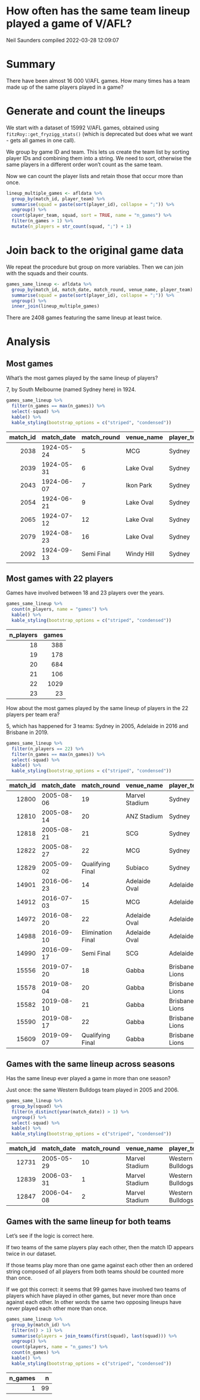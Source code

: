 How often has the same team lineup played a game of V/AFL?
================
Neil Saunders
compiled 2022-03-28 12:09:07

# Summary

There have been almost 16 000 V/AFL games. How many times has a team
made up of the same players played in a game?

# Generate and count the lineups

We start with a dataset of 15992 V/AFL games, obtained using
`fitzRoy::get_fryzigg_stats()` (which is deprecated but does what we
want - gets all games in one call).

We group by game ID and team. This lets us create the team list by
sorting player IDs and combining them into a string. We need to sort,
otherwise the same players in a different order won’t count as the same
team.

Now we can count the player lists and retain those that occur more than
once.

``` r
lineup_multiple_games <- afldata %>% 
  group_by(match_id, player_team) %>% 
  summarise(squad = paste(sort(player_id), collapse = ";")) %>% 
  ungroup() %>% 
  count(player_team, squad, sort = TRUE, name = "n_games") %>% 
  filter(n_games > 1) %>% 
  mutate(n_players = str_count(squad, ";") + 1)
```

# Join back to the original game data

We repeat the procedure but group on more variables. Then we can join
with the squads and their counts.

``` r
games_same_lineup <- afldata %>% 
  group_by(match_id, match_date, match_round, venue_name, player_team) %>% 
  summarise(squad = paste(sort(player_id), collapse = ";")) %>% 
  ungroup() %>% 
  inner_join(lineup_multiple_games)
```

There are 2408 games featuring the same lineup at least twice.

# Analysis

## Most games

What’s the most games played by the same lineup of players?

7, by South Melbourne (named Sydney here) in 1924.

``` r
games_same_lineup %>% 
  filter(n_games == max(n_games)) %>% 
  select(-squad) %>% 
  kable() %>% 
  kable_styling(bootstrap_options = c("striped", "condensed"))
```

<table class="table table-striped table-condensed" style="margin-left: auto; margin-right: auto;">
<thead>
<tr>
<th style="text-align:right;">
match_id
</th>
<th style="text-align:left;">
match_date
</th>
<th style="text-align:left;">
match_round
</th>
<th style="text-align:left;">
venue_name
</th>
<th style="text-align:left;">
player_team
</th>
<th style="text-align:right;">
n_games
</th>
<th style="text-align:right;">
n_players
</th>
</tr>
</thead>
<tbody>
<tr>
<td style="text-align:right;">
2038
</td>
<td style="text-align:left;">
1924-05-24
</td>
<td style="text-align:left;">
5
</td>
<td style="text-align:left;">
MCG
</td>
<td style="text-align:left;">
Sydney
</td>
<td style="text-align:right;">
7
</td>
<td style="text-align:right;">
18
</td>
</tr>
<tr>
<td style="text-align:right;">
2039
</td>
<td style="text-align:left;">
1924-05-31
</td>
<td style="text-align:left;">
6
</td>
<td style="text-align:left;">
Lake Oval
</td>
<td style="text-align:left;">
Sydney
</td>
<td style="text-align:right;">
7
</td>
<td style="text-align:right;">
18
</td>
</tr>
<tr>
<td style="text-align:right;">
2043
</td>
<td style="text-align:left;">
1924-06-07
</td>
<td style="text-align:left;">
7
</td>
<td style="text-align:left;">
Ikon Park
</td>
<td style="text-align:left;">
Sydney
</td>
<td style="text-align:right;">
7
</td>
<td style="text-align:right;">
18
</td>
</tr>
<tr>
<td style="text-align:right;">
2054
</td>
<td style="text-align:left;">
1924-06-21
</td>
<td style="text-align:left;">
9
</td>
<td style="text-align:left;">
Lake Oval
</td>
<td style="text-align:left;">
Sydney
</td>
<td style="text-align:right;">
7
</td>
<td style="text-align:right;">
18
</td>
</tr>
<tr>
<td style="text-align:right;">
2065
</td>
<td style="text-align:left;">
1924-07-12
</td>
<td style="text-align:left;">
12
</td>
<td style="text-align:left;">
Lake Oval
</td>
<td style="text-align:left;">
Sydney
</td>
<td style="text-align:right;">
7
</td>
<td style="text-align:right;">
18
</td>
</tr>
<tr>
<td style="text-align:right;">
2079
</td>
<td style="text-align:left;">
1924-08-23
</td>
<td style="text-align:left;">
16
</td>
<td style="text-align:left;">
Lake Oval
</td>
<td style="text-align:left;">
Sydney
</td>
<td style="text-align:right;">
7
</td>
<td style="text-align:right;">
18
</td>
</tr>
<tr>
<td style="text-align:right;">
2092
</td>
<td style="text-align:left;">
1924-09-13
</td>
<td style="text-align:left;">
Semi Final
</td>
<td style="text-align:left;">
Windy Hill
</td>
<td style="text-align:left;">
Sydney
</td>
<td style="text-align:right;">
7
</td>
<td style="text-align:right;">
18
</td>
</tr>
</tbody>
</table>

## Most games with 22 players

Games have involved between 18 and 23 players over the years.

``` r
games_same_lineup %>% 
  count(n_players, name = "games") %>% 
  kable() %>% 
  kable_styling(bootstrap_options = c("striped", "condensed"))
```

<table class="table table-striped table-condensed" style="margin-left: auto; margin-right: auto;">
<thead>
<tr>
<th style="text-align:right;">
n_players
</th>
<th style="text-align:right;">
games
</th>
</tr>
</thead>
<tbody>
<tr>
<td style="text-align:right;">
18
</td>
<td style="text-align:right;">
388
</td>
</tr>
<tr>
<td style="text-align:right;">
19
</td>
<td style="text-align:right;">
178
</td>
</tr>
<tr>
<td style="text-align:right;">
20
</td>
<td style="text-align:right;">
684
</td>
</tr>
<tr>
<td style="text-align:right;">
21
</td>
<td style="text-align:right;">
106
</td>
</tr>
<tr>
<td style="text-align:right;">
22
</td>
<td style="text-align:right;">
1029
</td>
</tr>
<tr>
<td style="text-align:right;">
23
</td>
<td style="text-align:right;">
23
</td>
</tr>
</tbody>
</table>

How about the most games played by the same lineup of players in the 22
players per team era?

5, which has happened for 3 teams: Sydney in 2005, Adelaide in 2016 and
Brisbane in 2019.

``` r
games_same_lineup %>% 
  filter(n_players == 22) %>% 
  filter(n_games == max(n_games)) %>% 
  select(-squad) %>% 
  kable() %>% 
  kable_styling(bootstrap_options = c("striped", "condensed"))
```

<table class="table table-striped table-condensed" style="margin-left: auto; margin-right: auto;">
<thead>
<tr>
<th style="text-align:right;">
match_id
</th>
<th style="text-align:left;">
match_date
</th>
<th style="text-align:left;">
match_round
</th>
<th style="text-align:left;">
venue_name
</th>
<th style="text-align:left;">
player_team
</th>
<th style="text-align:right;">
n_games
</th>
<th style="text-align:right;">
n_players
</th>
</tr>
</thead>
<tbody>
<tr>
<td style="text-align:right;">
12800
</td>
<td style="text-align:left;">
2005-08-06
</td>
<td style="text-align:left;">
19
</td>
<td style="text-align:left;">
Marvel Stadium
</td>
<td style="text-align:left;">
Sydney
</td>
<td style="text-align:right;">
5
</td>
<td style="text-align:right;">
22
</td>
</tr>
<tr>
<td style="text-align:right;">
12810
</td>
<td style="text-align:left;">
2005-08-14
</td>
<td style="text-align:left;">
20
</td>
<td style="text-align:left;">
ANZ Stadium
</td>
<td style="text-align:left;">
Sydney
</td>
<td style="text-align:right;">
5
</td>
<td style="text-align:right;">
22
</td>
</tr>
<tr>
<td style="text-align:right;">
12818
</td>
<td style="text-align:left;">
2005-08-21
</td>
<td style="text-align:left;">
21
</td>
<td style="text-align:left;">
SCG
</td>
<td style="text-align:left;">
Sydney
</td>
<td style="text-align:right;">
5
</td>
<td style="text-align:right;">
22
</td>
</tr>
<tr>
<td style="text-align:right;">
12822
</td>
<td style="text-align:left;">
2005-08-27
</td>
<td style="text-align:left;">
22
</td>
<td style="text-align:left;">
MCG
</td>
<td style="text-align:left;">
Sydney
</td>
<td style="text-align:right;">
5
</td>
<td style="text-align:right;">
22
</td>
</tr>
<tr>
<td style="text-align:right;">
12829
</td>
<td style="text-align:left;">
2005-09-02
</td>
<td style="text-align:left;">
Qualifying Final
</td>
<td style="text-align:left;">
Subiaco
</td>
<td style="text-align:left;">
Sydney
</td>
<td style="text-align:right;">
5
</td>
<td style="text-align:right;">
22
</td>
</tr>
<tr>
<td style="text-align:right;">
14901
</td>
<td style="text-align:left;">
2016-06-23
</td>
<td style="text-align:left;">
14
</td>
<td style="text-align:left;">
Adelaide Oval
</td>
<td style="text-align:left;">
Adelaide
</td>
<td style="text-align:right;">
5
</td>
<td style="text-align:right;">
22
</td>
</tr>
<tr>
<td style="text-align:right;">
14912
</td>
<td style="text-align:left;">
2016-07-03
</td>
<td style="text-align:left;">
15
</td>
<td style="text-align:left;">
MCG
</td>
<td style="text-align:left;">
Adelaide
</td>
<td style="text-align:right;">
5
</td>
<td style="text-align:right;">
22
</td>
</tr>
<tr>
<td style="text-align:right;">
14972
</td>
<td style="text-align:left;">
2016-08-20
</td>
<td style="text-align:left;">
22
</td>
<td style="text-align:left;">
Adelaide Oval
</td>
<td style="text-align:left;">
Adelaide
</td>
<td style="text-align:right;">
5
</td>
<td style="text-align:right;">
22
</td>
</tr>
<tr>
<td style="text-align:right;">
14988
</td>
<td style="text-align:left;">
2016-09-10
</td>
<td style="text-align:left;">
Elimination Final
</td>
<td style="text-align:left;">
Adelaide Oval
</td>
<td style="text-align:left;">
Adelaide
</td>
<td style="text-align:right;">
5
</td>
<td style="text-align:right;">
22
</td>
</tr>
<tr>
<td style="text-align:right;">
14990
</td>
<td style="text-align:left;">
2016-09-17
</td>
<td style="text-align:left;">
Semi Final
</td>
<td style="text-align:left;">
SCG
</td>
<td style="text-align:left;">
Adelaide
</td>
<td style="text-align:right;">
5
</td>
<td style="text-align:right;">
22
</td>
</tr>
<tr>
<td style="text-align:right;">
15556
</td>
<td style="text-align:left;">
2019-07-20
</td>
<td style="text-align:left;">
18
</td>
<td style="text-align:left;">
Gabba
</td>
<td style="text-align:left;">
Brisbane Lions
</td>
<td style="text-align:right;">
5
</td>
<td style="text-align:right;">
22
</td>
</tr>
<tr>
<td style="text-align:right;">
15578
</td>
<td style="text-align:left;">
2019-08-04
</td>
<td style="text-align:left;">
20
</td>
<td style="text-align:left;">
Gabba
</td>
<td style="text-align:left;">
Brisbane Lions
</td>
<td style="text-align:right;">
5
</td>
<td style="text-align:right;">
22
</td>
</tr>
<tr>
<td style="text-align:right;">
15582
</td>
<td style="text-align:left;">
2019-08-10
</td>
<td style="text-align:left;">
21
</td>
<td style="text-align:left;">
Gabba
</td>
<td style="text-align:left;">
Brisbane Lions
</td>
<td style="text-align:right;">
5
</td>
<td style="text-align:right;">
22
</td>
</tr>
<tr>
<td style="text-align:right;">
15590
</td>
<td style="text-align:left;">
2019-08-17
</td>
<td style="text-align:left;">
22
</td>
<td style="text-align:left;">
Gabba
</td>
<td style="text-align:left;">
Brisbane Lions
</td>
<td style="text-align:right;">
5
</td>
<td style="text-align:right;">
22
</td>
</tr>
<tr>
<td style="text-align:right;">
15609
</td>
<td style="text-align:left;">
2019-09-07
</td>
<td style="text-align:left;">
Qualifying Final
</td>
<td style="text-align:left;">
Gabba
</td>
<td style="text-align:left;">
Brisbane Lions
</td>
<td style="text-align:right;">
5
</td>
<td style="text-align:right;">
22
</td>
</tr>
</tbody>
</table>

## Games with the same lineup across seasons

Has the same lineup ever played a game in more than one season?

Just once: the same Western Bulldogs team played in 2005 and 2006.

``` r
games_same_lineup %>% 
  group_by(squad) %>% 
  filter(n_distinct(year(match_date)) > 1) %>% 
  ungroup() %>% 
  select(-squad) %>% 
  kable() %>% 
  kable_styling(bootstrap_options = c("striped", "condensed"))
```

<table class="table table-striped table-condensed" style="margin-left: auto; margin-right: auto;">
<thead>
<tr>
<th style="text-align:right;">
match_id
</th>
<th style="text-align:left;">
match_date
</th>
<th style="text-align:left;">
match_round
</th>
<th style="text-align:left;">
venue_name
</th>
<th style="text-align:left;">
player_team
</th>
<th style="text-align:right;">
n_games
</th>
<th style="text-align:right;">
n_players
</th>
</tr>
</thead>
<tbody>
<tr>
<td style="text-align:right;">
12731
</td>
<td style="text-align:left;">
2005-05-29
</td>
<td style="text-align:left;">
10
</td>
<td style="text-align:left;">
Marvel Stadium
</td>
<td style="text-align:left;">
Western Bulldogs
</td>
<td style="text-align:right;">
3
</td>
<td style="text-align:right;">
22
</td>
</tr>
<tr>
<td style="text-align:right;">
12839
</td>
<td style="text-align:left;">
2006-03-31
</td>
<td style="text-align:left;">
1
</td>
<td style="text-align:left;">
Marvel Stadium
</td>
<td style="text-align:left;">
Western Bulldogs
</td>
<td style="text-align:right;">
3
</td>
<td style="text-align:right;">
22
</td>
</tr>
<tr>
<td style="text-align:right;">
12847
</td>
<td style="text-align:left;">
2006-04-08
</td>
<td style="text-align:left;">
2
</td>
<td style="text-align:left;">
Marvel Stadium
</td>
<td style="text-align:left;">
Western Bulldogs
</td>
<td style="text-align:right;">
3
</td>
<td style="text-align:right;">
22
</td>
</tr>
</tbody>
</table>

## Games with the same lineup for both teams

Let’s see if the logic is correct here.

If two teams of the same players play each other, then the match ID
appears twice in our dataset.

If those teams play more than one game against each other then an
ordered string composed of all players from both teams should be counted
more than once.

If we got this correct: it seems that 99 games have involved two teams
of players which have played in other games, but never more than once
against each other. In other words the same two opposing lineups have
never played each other more than once.

``` r
games_same_lineup %>% 
  group_by(match_id) %>% 
  filter(n() > 1) %>% 
  summarise(players = join_teams(first(squad), last(squad))) %>% 
  ungroup() %>% 
  count(players, name = "n_games") %>% 
  count(n_games) %>% 
  kable() %>% 
  kable_styling(bootstrap_options = c("striped", "condensed"))
```

<table class="table table-striped table-condensed" style="margin-left: auto; margin-right: auto;">
<thead>
<tr>
<th style="text-align:right;">
n_games
</th>
<th style="text-align:right;">
n
</th>
</tr>
</thead>
<tbody>
<tr>
<td style="text-align:right;">
1
</td>
<td style="text-align:right;">
99
</td>
</tr>
</tbody>
</table>
